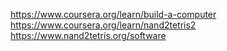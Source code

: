 https://www.coursera.org/learn/build-a-computer
https://www.coursera.org/learn/nand2tetris2
https://www.nand2tetris.org/software
